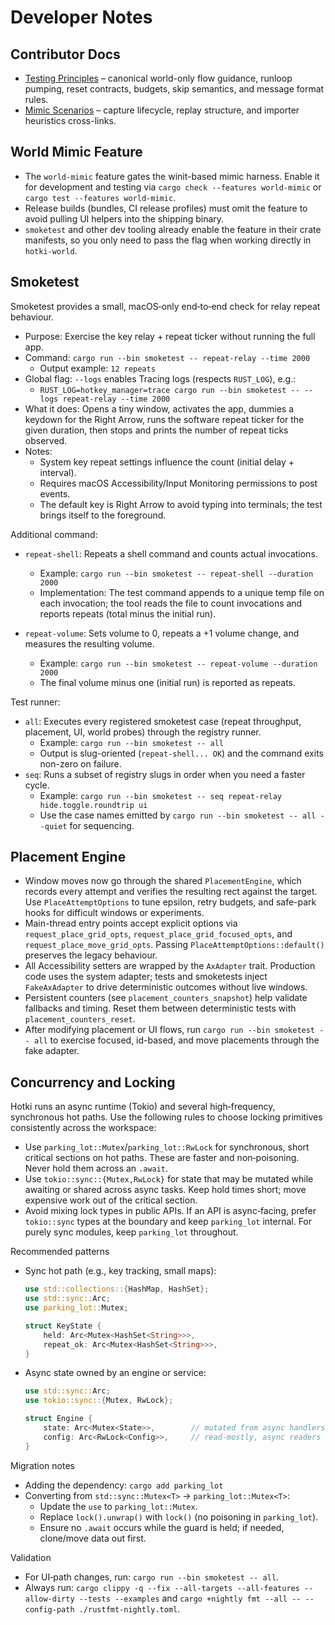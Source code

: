 # Developer Notes

## Contributor Docs

- [Testing Principles](docs/testing-principles.md) – canonical world-only flow guidance, runloop
  pumping, reset contracts, budgets, skip semantics, and message format rules.
- [Mimic Scenarios](docs/mimic-scenarios.md) – capture lifecycle, replay structure, and importer
  heuristics cross-links.

## World Mimic Feature

- The `world-mimic` feature gates the winit-based mimic harness. Enable it for development and
  testing via `cargo check --features world-mimic` or `cargo test --features world-mimic`.
- Release builds (bundles, CI release profiles) must omit the feature to avoid pulling UI helpers
  into the shipping binary.
- `smoketest` and other dev tooling already enable the feature in their crate manifests, so you only
  need to pass the flag when working directly in `hotki-world`.

## Smoketest

Smoketest provides a small, macOS‑only end‑to‑end check for relay repeat
behaviour.

- Purpose: Exercise the key relay + repeat ticker without running the full app.
- Command: `cargo run --bin smoketest -- repeat-relay --time 2000`
  - Output example: `12 repeats`
- Global flag: `--logs` enables Tracing logs (respects `RUST_LOG`), e.g.:
  - `RUST_LOG=hotkey_manager=trace cargo run --bin smoketest -- --logs repeat-relay --time 2000`
- What it does: Opens a tiny window, activates the app, dummies a keydown for
  the Right Arrow, runs the software repeat ticker for the given duration, then
  stops and prints the number of repeat ticks observed.
- Notes:
  - System key repeat settings influence the count (initial delay + interval).
  - Requires macOS Accessibility/Input Monitoring permissions to post events.
  - The default key is Right Arrow to avoid typing into terminals; the test
    brings itself to the foreground.

Additional command:

- `repeat-shell`: Repeats a shell command and counts actual invocations.
  - Example: `cargo run --bin smoketest -- repeat-shell --duration 2000`
  - Implementation: The test command appends to a unique temp file on each
    invocation; the tool reads the file to count invocations and reports
    repeats (total minus the initial run).

- `repeat-volume`: Sets volume to 0, repeats a +1 volume change, and measures
  the resulting volume.
  - Example: `cargo run --bin smoketest -- repeat-volume --duration 2000`
  - The final volume minus one (initial run) is reported as repeats.

Test runner:

- `all`: Executes every registered smoketest case (repeat throughput, placement, UI, world probes)
  through the registry runner.
  - Example: `cargo run --bin smoketest -- all`
  - Output is slug-oriented (`repeat-shell... OK`) and the command exits non-zero on failure.
- `seq`: Runs a subset of registry slugs in order when you need a faster cycle.
  - Example: `cargo run --bin smoketest -- seq repeat-relay hide.toggle.roundtrip ui`
  - Use the case names emitted by `cargo run --bin smoketest -- all --quiet` for sequencing.

## Placement Engine

- Window moves now go through the shared `PlacementEngine`, which records every
  attempt and verifies the resulting rect against the target. Use
  `PlaceAttemptOptions` to tune epsilon, retry budgets, and safe-park hooks for
  difficult windows or experiments.
- Main-thread entry points accept explicit options via
  `request_place_grid_opts`, `request_place_grid_focused_opts`, and
  `request_place_move_grid_opts`. Passing `PlaceAttemptOptions::default()`
  preserves the legacy behaviour.
- All Accessibility setters are wrapped by the `AxAdapter` trait. Production
  code uses the system adapter; tests and smoketests inject
  `FakeAxAdapter` to drive deterministic outcomes without live windows.
- Persistent counters (see `placement_counters_snapshot`) help validate fallbacks
  and timing. Reset them between deterministic tests with
  `placement_counters_reset`.
- After modifying placement or UI flows, run `cargo run --bin smoketest -- all`
  to exercise focused, id-based, and move placements through the fake adapter.

## Concurrency and Locking

Hotki runs an async runtime (Tokio) and several high‑frequency, synchronous hot paths. Use the following rules to choose locking primitives consistently across the workspace:

- Use `parking_lot::Mutex`/`parking_lot::RwLock` for synchronous, short critical sections on hot paths. These are faster and non‑poisoning. Never hold them across an `.await`.
- Use `tokio::sync::{Mutex,RwLock}` for state that may be mutated while awaiting or shared across async tasks. Keep hold times short; move expensive work out of the critical section.
- Avoid mixing lock types in public APIs. If an API is async‑facing, prefer `tokio::sync` types at the boundary and keep `parking_lot` internal. For purely sync modules, keep `parking_lot` throughout.

Recommended patterns

- Sync hot path (e.g., key tracking, small maps):
  ```rust
  use std::collections::{HashMap, HashSet};
  use std::sync::Arc;
  use parking_lot::Mutex;

  struct KeyState {
      held: Arc<Mutex<HashSet<String>>>,
      repeat_ok: Arc<Mutex<HashSet<String>>>,
  }
  ```

- Async state owned by an engine or service:
  ```rust
  use std::sync::Arc;
  use tokio::sync::{Mutex, RwLock};

  struct Engine {
      state: Arc<Mutex<State>>,        // mutated from async handlers
      config: Arc<RwLock<Config>>,     // read‑mostly, async readers
  }
  ```

Migration notes

- Adding the dependency: `cargo add parking_lot`
- Converting from `std::sync::Mutex<T>` → `parking_lot::Mutex<T>`:
  - Update the `use` to `parking_lot::Mutex`.
  - Replace `lock().unwrap()` with `lock()` (no poisoning in `parking_lot`).
  - Ensure no `.await` occurs while the guard is held; if needed, clone/move data out first.

Validation

- For UI‑path changes, run: `cargo run --bin smoketest -- all`.
- Always run: `cargo clippy -q --fix --all-targets --all-features --allow-dirty --tests --examples` and `cargo +nightly fmt --all -- --config-path ./rustfmt-nightly.toml`.
